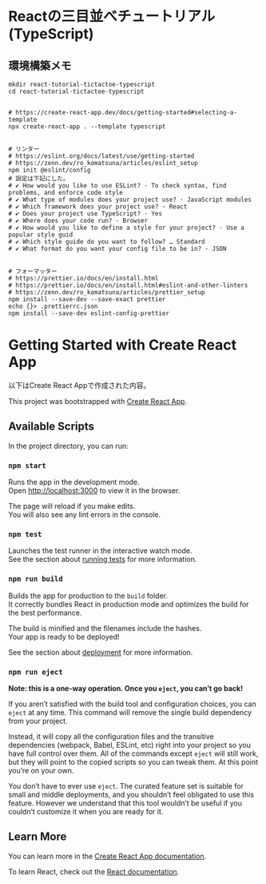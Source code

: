 # Reactの三目並べチュートリアル(TypeScript)

## 環境構築メモ
```
mkdir react-tutorial-tictactoe-typescript
cd react-tutorial-tictactoe-typescript


# https://create-react-app.dev/docs/getting-started#selecting-a-template
npx create-react-app . --template typescript


# リンター
# https://eslint.org/docs/latest/use/getting-started
# https://zenn.dev/ro_komatsuna/articles/eslint_setup
npm init @eslint/config
# 設定は下記にした。
# ✔ How would you like to use ESLint? · To check syntax, find problems, and enforce code style
# ✔ What type of modules does your project use? · JavaScript modules
# ✔ Which framework does your project use? · React
# ✔ Does your project use TypeScript? · Yes
# ✔ Where does your code run? · Browser
# ✔ How would you like to define a style for your project? · Use a popular style guid
# ✔ Which style guide do you want to follow? … Standard
# ✔ What format do you want your config file to be in? · JSON


# フォーマッター
# https://prettier.io/docs/en/install.html
# https://prettier.io/docs/en/install.html#eslint-and-other-linters
# https://zenn.dev/ro_komatsuna/articles/prettier_setup
npm install --save-dev --save-exact prettier
echo {}> .prettierrc.json
npm install --save-dev eslint-config-prettier
```


# Getting Started with Create React App
以下はCreate React Appで作成された内容。

This project was bootstrapped with [Create React App](https://github.com/facebook/create-react-app).

## Available Scripts

In the project directory, you can run:

### `npm start`

Runs the app in the development mode.\
Open [http://localhost:3000](http://localhost:3000) to view it in the browser.

The page will reload if you make edits.\
You will also see any lint errors in the console.

### `npm test`

Launches the test runner in the interactive watch mode.\
See the section about [running tests](https://facebook.github.io/create-react-app/docs/running-tests) for more information.

### `npm run build`

Builds the app for production to the `build` folder.\
It correctly bundles React in production mode and optimizes the build for the best performance.

The build is minified and the filenames include the hashes.\
Your app is ready to be deployed!

See the section about [deployment](https://facebook.github.io/create-react-app/docs/deployment) for more information.

### `npm run eject`

**Note: this is a one-way operation. Once you `eject`, you can’t go back!**

If you aren’t satisfied with the build tool and configuration choices, you can `eject` at any time. This command will remove the single build dependency from your project.

Instead, it will copy all the configuration files and the transitive dependencies (webpack, Babel, ESLint, etc) right into your project so you have full control over them. All of the commands except `eject` will still work, but they will point to the copied scripts so you can tweak them. At this point you’re on your own.

You don’t have to ever use `eject`. The curated feature set is suitable for small and middle deployments, and you shouldn’t feel obligated to use this feature. However we understand that this tool wouldn’t be useful if you couldn’t customize it when you are ready for it.

## Learn More

You can learn more in the [Create React App documentation](https://facebook.github.io/create-react-app/docs/getting-started).

To learn React, check out the [React documentation](https://reactjs.org/).
